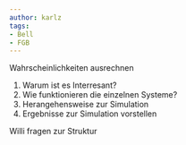```yaml
---
author: karlz
tags:
- Bell
- FGB
---
```


Wahrscheinlichkeiten ausrechnen

1. Warum ist es Interresant?
2. Wie funktionieren die einzelnen Systeme?
3. Herangehensweise zur Simulation
4. Ergebnisse zur Simulation vorstellen

Willi fragen zur Struktur